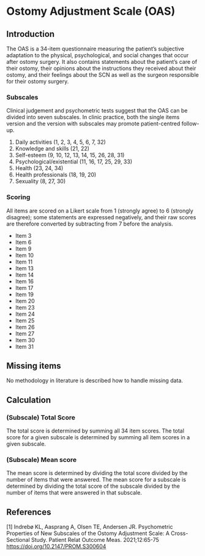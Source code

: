 # Ostomy Adjustment Scale (OAS)

## Introduction

The OAS is a 34-item questionnaire measuring the patient’s subjective adaptation to the physical, psychological, and social changes that occur after ostomy surgery. It also contains statements about the patient’s care of their ostomy, their opinions about the instructions they received about their ostomy, and their feelings about the SCN as well as the surgeon responsible for their ostomy surgery.

### Subscales

Clinical judgement and psychometric tests suggest that the OAS can be divided into seven subscales. In clinic practice, both the single items version and the version with subscales may promote patient-centred follow-up.

1. Daily activities (1, 2, 3, 4, 5, 6, 7, 32)
2. Knowledge and skills (21, 22)
3. Self-esteem (9, 10, 12, 13, 14, 15, 26, 28, 31)
4. Psychological/existential (11, 16, 17, 25, 29, 33)
5. Health (23, 24, 34)
6. Health professionals (18, 19, 20)
7. Sexuality (8, 27, 30)

### Scoring

All items are scored on a Likert scale from 1 (strongly agree) to 6 (strongly disagree); some statements are expressed negatively, and their raw scores are therefore converted by subtracting from 7 before the analysis.

- Item 3
- Item 6
- Item 9
- Item 10
- Item 11
- Item 13
- Item 14
- Item 16
- Item 17
- Item 19
- Item 20
- Item 23
- Item 24
- Item 25
- Item 26
- Item 27
- Item 30
- Item 31

## Missing items

No methodology in literature is described how to handle missing data.

## Calculation

### (Subscale) Total Score

The total score is determined by summing all 34 item scores. The total score for a given subscale is determined by summing all item scores in a given subscale.

### (Subscale) Mean score

The mean score is determined by dividing the total score divided by the number of items that were answered. The mean score for a subscale is determined by dividing the total score of the subscale divided by the number of items that were answered in that subscale.

## References

[1] Indrebø KL, Aasprang A, Olsen TE, Andersen JR. Psychometric Properties of New Subscales of the Ostomy Adjustment Scale: A Cross-Sectional Study. Patient Relat Outcome Meas. 2021;12:65-75
https://doi.org/10.2147/PROM.S300604

